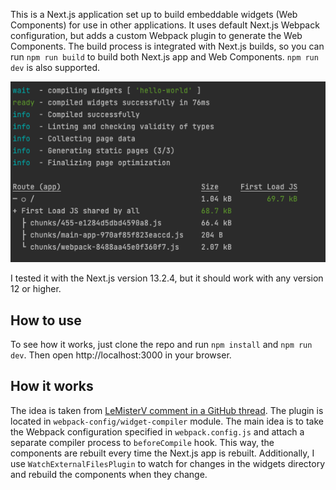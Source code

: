 This is a Next.js application set up to build embeddable widgets 
(Web Components) for use in other applications. 
It uses default Next.js Webpack configuration, but adds a custom Webpack plugin to generate the Web Components.
The build process is integrated with Next.js builds, so you can run `npm run build` to build both Next.js app and Web Components. 
`npm run dev` is also supported.

![img.png](img.png)

I tested it with the Next.js version 13.2.4, but it should work with any version 12 or higher.

## How to use
To see how it works, just clone the repo and run `npm install` and `npm run dev`. 
Then open http://localhost:3000 in your browser.

## How it works
The idea is taken from [LeMisterV comment in a GitHub thread](https://github.com/vercel/next.js/discussions/15989#discussioncomment-2639901). The plugin is located in `webpack-config/widget-compiler` module. 
The main idea is to take the Webpack configuration specified in `webpack.config.js`
and attach a separate compiler process to `beforeCompile` hook. This way, the components
are rebuilt every time the Next.js app is rebuilt. Additionally, I use `WatchExternalFilesPlugin`
to watch for changes in the widgets directory and rebuild the components when they change.
